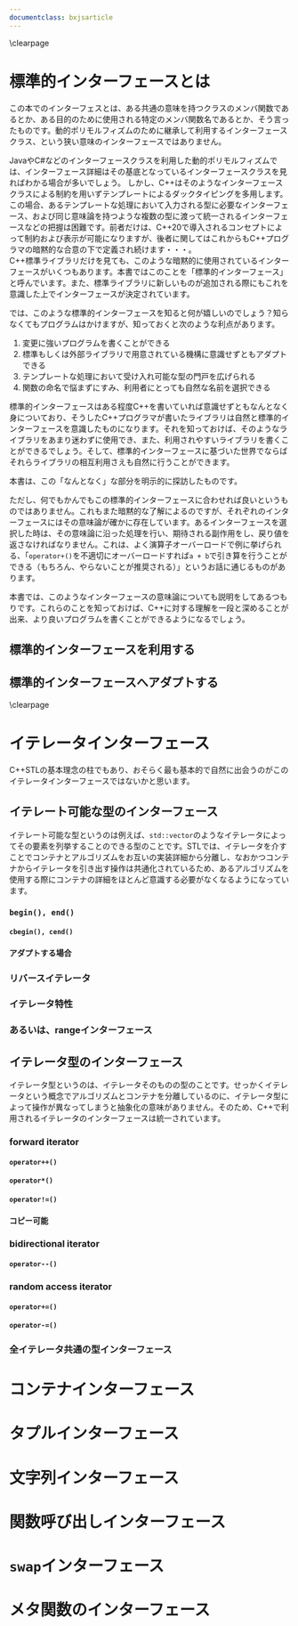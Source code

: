 ```yaml
---
documentclass: bxjsarticle
---
```

\clearpage

# 標準的インターフェースとは

この本でのインターフェスとは、ある共通の意味を持つクラスのメンバ関数であるとか、ある目的のために使用される特定のメンバ関数名であるとか、そう言ったものです。動的ポリモルフィズムのために継承して利用するインターフェースクラス、という狭い意味のインターフェースではありません。

JavaやC#などのインターフェースクラスを利用した動的ポリモルフィズムでは、インターフェース詳細はその基底となっているインターフェースクラスを見ればわかる場合が多いでしょう。
しかし、C++はそのようなインターフェースクラスによる制約を用いずテンプレートによるダックタイピングを多用します。この場合、あるテンプレートな処理において入力される型に必要なインターフェース、および同じ意味論を持つような複数の型に渡って統一されるインターフェースなどの把握は困難です。前者だけは、C++20で導入されるコンセプトによって制約および表示が可能になりますが、後者に関してはこれからもC++プログラマの暗黙的な合意の下で定義され続けます・・・。  
C++標準ライブラリだけを見ても、このような暗黙的に使用されているインターフェースがいくつもあります。本書ではこのことを「標準的インターフェース」と呼んでいます。また、標準ライブラリに新しいものが追加される際にもこれを意識した上でインターフェースが決定されています。

では、このような標準的インターフェースを知ると何が嬉しいのでしょう？知らなくてもプログラムはかけますが、知っておくと次のような利点があります。

1. 変更に強いプログラムを書くことができる
2. 標準もしくは外部ライブラリで用意されている機構に意識せずともアダプトできる
3. テンプレートな処理において受け入れ可能な型の門戸を広げられる
4. 関数の命名で悩まずにすみ、利用者にとっても自然な名前を選択できる

標準的インターフェースはある程度C++を書いていれば意識せずともなんとなく身についており、そうしたC++プログラマが書いたライブラリは自然と標準的インターフェースを意識したものになります。それを知っておけば、そのようなライブラリをあまり迷わずに使用でき、また、利用されやすいライブラリを書くことができるでしょう。そして、標準的インターフェースに基づいた世界でならばそれらライブラリの相互利用さえも自然に行うことができます。

本書は、この「なんとなく」な部分を明示的に探訪したものです。

ただし、何でもかんでもこの標準的インターフェースに合わせれば良いというものではありません。これもまた暗黙的な了解によるのですが、それぞれのインターフェースにはその意味論が確かに存在しています。あるインターフェースを選択した時は、その意味論に沿った処理を行い、期待される副作用をし、戻り値を返さなければなりません。これは、よく演算子オーバーロードで例に挙げられる、「`operator+()`を不適切にオーバーロードすれば`a + b`で引き算を行うことができる（もちろん、やらないことが推奨される）」というお話に通じるものがあります。

本書では、このようなインターフェースの意味論についても説明をしてあるつもりです。これらのことを知っておけば、C++に対する理解を一段と深めることが出来、より良いプログラムを書くことができるようになるでしょう。

## 標準的インターフェースを利用する

## 標準的インターフェースへアダプトする

\clearpage

# イテレータインターフェース

C++STLの基本理念の柱でもあり、おそらく最も基本的で自然に出会うのがこのイテレータインターフェースではないかと思います。

## イテレート可能な型のインターフェース

イテレート可能な型というのは例えば、`std::vector`のようなイテレータによってその要素を列挙することのできる型のことです。STLでは、イテレータを介すことでコンテナとアルゴリズムをお互いの実装詳細から分離し、なおかつコンテナからイテレータを引き出す操作は共通化されているため、あるアルゴリズムを使用する際にコンテナの詳細をほとんど意識する必要がなくなるようになっています。

### `begin(), end()`

#### `cbegin(), cend()`

#### アダプトする場合

### リバースイテレータ

### イテレータ特性

### あるいは、rangeインターフェース

## イテレータ型のインターフェース

イテレータ型というのは、イテレータそのものの型のことです。せっかくイテレータという概念でアルゴリズムとコンテナを分離しているのに、イテレータ型によって操作が異なってしまうと抽象化の意味がありません。そのため、C++で利用されるイテレータのインターフェースは統一されています。

### forward iterator

#### `operator++()`

#### `operator*()`

#### `operator!=()`

#### コピー可能

### bidirectional iterator

#### `operator--()`

### random access iterator

#### `operator+=()`

#### `operator-=()`

### 全イテレータ共通の型インターフェース

# コンテナインターフェース

# タプルインターフェース

# 文字列インターフェース

# 関数呼び出しインターフェース

# `swap`インターフェース

# メタ関数のインターフェース